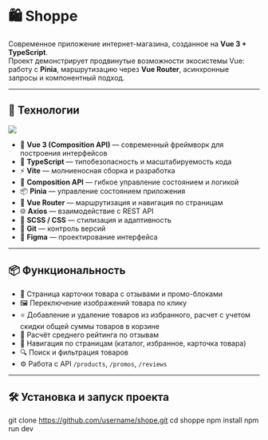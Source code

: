 # 🛍️ Shoppe

Современное приложение интернет-магазина, созданное на **Vue 3 + TypeScript**.  
Проект демонстрирует продвинутые возможности экосистемы Vue: работу с **Pinia**, маршрутизацию через **Vue Router**, асинхронные запросы и компонентный подход.  

---

## 🚀 Технологии

<p align="left">
  <img src="https://skillicons.dev/icons?i=vue,typescript,vite,html,css,js,git,figma" />
</p>

- 🧩 **Vue 3 (Composition API)** — современный фреймворк для построения интерфейсов  
- 🧠 **TypeScript** — типобезопасность и масштабируемость кода  
- ⚡ **Vite** — молниеносная сборка и разработка
- 🧠 **Composition API** — гибкое управление состоянием и логикой 
- 📦 **Pinia** — управление состоянием приложения  
- 🧭 **Vue Router** — маршрутизация и навигация по страницам  
- 🌐 **Axios** — взаимодействие с REST API  
- 💅 **SCSS / CSS** — стилизация и адаптивность  
- 🧰 **Git** — контроль версий  
- 🎨 **Figma** — проектирование интерфейса  

---

## 📦 Функциональность

- 📄 Страница карточки товара с отзывами и промо-блоками  
- 🖼️ Переключение изображений товара по клику  
- ⭐ Добавление и удаление товаров из избранного, расчет с учетом скидки общей суммы товаров в корзине  
- 🧮 Расчёт среднего рейтинга по отзывам  
- 🧭 Навигация по страницам (каталог, избранное, карточка товара)  
- 🔍 Поиск и фильтрация товаров  
- ⚙️ Работа с API `/products`, `/promos`, `/reviews`

---

## 🛠️ Установка и запуск проекта

git clone https://github.com/username/shope.git
cd shoppe
npm install
npm run dev
